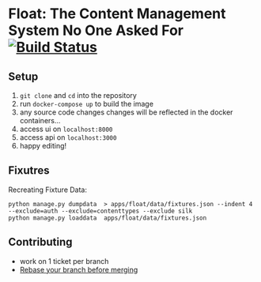 # Float: The Content Management System No One Asked For [![Build Status](https://cloud.drone.io/api/badges/ukiyodigital/float/status.svg?ref=refs/heads/develop)](https://cloud.drone.io/ukiyodigital/float)

## Setup

1. `git clone` and `cd` into the repository
1. run `docker-compose up` to build the image
1. any source code changes changes will be reflected in the docker containers...
1. access ui on `localhost:8000`
1. access api on `localhost:3000`
1. happy editing!

## Fixutres

Recreating Fixture Data:

```
python manage.py dumpdata  > apps/float/data/fixtures.json --indent 4 --exclude=auth --exclude=contenttypes --exclude silk
python manage.py loaddata  apps/float/data/fixtures.json
```

## Contributing

- work on 1 ticket per branch
- [Rebase your branch before merging](https://www.atlassian.com/git/articles/git-team-workflows-merge-or-rebase#:~:text=You%20have%20not%20shared%20your,code%20is%20ready%20for%20review.)
